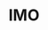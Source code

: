 ---
layout: blog/section
header: "Blog: In My Opinion"
title: "IMO"
url: blog/imo
aliases: 
- /blog/categories/imo
---